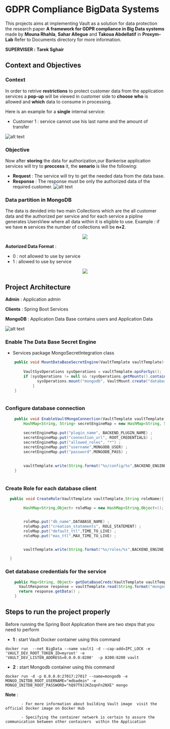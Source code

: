 # GDPR Compliance BigData Systems 
This projects aims at implementing Vault as a solution for data protection the research paper **A framework for GDPR compliance in Big Data
systems** made by **Mouna Rhahla**, **Sahar Allegue** and **Takoua Abdellatif** in **Proxym-Lab** Refer to Documents directory for more information.

**SUPERVISER :** **Tarek Sghair**

## Context and Objectives

### Context

In order to retrive **restrictions** to protect customer data from the application services a **pop-up** will be viewed in customer side to **choose** **who** is allowed and **which** data to consume in processing.

Here is an example for a **single** internal service: 

- Customer 1 : service cannot use his last name and the amount of transfer 

![alt text](https://github.com/SabriMahmoud/GDPR_Compliance_BigData_Systems/blob/development/Documents/context.png)

### Objective 
Now after **storing** the data for authorization,our Bankerise application services will try to **proccess** it, the **senario** is like the following: 
- **Request** : The service will try to get the needed data from the data base. 
- **Response** : The response must be only the authorized data of the required customer.
![alt text](https://github.com/SabriMahmoud/GDPR_Compliance_BigData_Systems/blob/development/Documents/objective.png)

### Data partition in MongoDB 
The data is devided into two main Collections which are the all customer data and the authorized per service and for each service a pipline generates UsersView where all data within it is eligible to use.
Example : if we have **n** services the number of collections will be **n+2**. 


<p align="center">
  <img src="https://github.com/SabriMahmoud/GDPR_Compliance_BigData_Systems/blob/development/Documents/dataPartition.png" />
</p>

**Autorized Data Format** : 
- 0 : not allowed to use by service 
- 1 : allowed to use by service 

<p align="center">
  <img src="https://github.com/SabriMahmoud/GDPR_Compliance_BigData_Systems/blob/development/Documents/authorized_data.png" />
</p>



## Project Architecture 

**Admin** : Application admin 

**Clients** : Spring Boot Services 

**MongoDB** : Application Data Base contains users and Application Data 


![alt text](https://mktg-content-api-hashicorp.vercel.app/api/assets?product=tutorials&version=main&asset=public%2Fimg%2Fvault%2Fvault-mongodb.png)

### Enable The Data Base Secret Engine 
- Services package MongoSecretIntegration class

```java
	public void MountDataBaseSecretEngine(VaultTemplate vaultTemplate){
		
		VaultSysOperations sysOperations = vaultTemplate.opsForSys();
		if (sysOperations != null && !sysOperations.getMounts().containsKey("mongodb/")) {
		      sysOperations.mount("mongodb", VaultMount.create("database"));
		    }
	}
  
``` 

### Configure database connection

```java
	public void EnableVaultMongoConnection(VaultTemplate vaultTemplate) {
	    HashMap<String, String> secretEngineMap = new HashMap<String, String>() ;
	    
	    secretEngineMap.put("plugin_name", BACKEND_PLUGIN_NAME) ; 
	    secretEngineMap.put("connection_url", ROOT_CREDENTIALS) ;
	    secretEngineMap.put("allowed_roles", "*") ; 
	    secretEngineMap.put("username",MONGODB_USER) ;
	    secretEngineMap.put("password",MONGODB_PASS) ;
	    
	    
	    vaultTemplate.write(String.format("%s/config/%s",BACKEND_ENGINE,DATABASE_NAME),secretEngineMap); 
	}
  
``` 

### Create Role for each database client 

  ```java
    public void CreateRole(VaultTemplate vaultTemplate,String roleName){

          HashMap<String,Object> roleMap = new HashMap<String,Object>();


          roleMap.put("db_name",DATABASE_NAME) ;
          roleMap.put("creation_statements", ROLE_STATEMENT) ; 
          roleMap.put("default_ttl",TIME_TO_LIVE) ;
          roleMap.put("max_ttl",MAX_TIME_TO_LIVE) ; 


          vaultTemplate.write(String.format("%s/roles/%s",BACKEND_ENGINE,roleName),roleMap);

    }
  
``` 
### Get database credentials for the service 

  ```java
      public Map<String, Object> getDataBaseCreds(VaultTemplate vaultTemplate , String serviceName){
        VaultResponse response = vaultTemplate.read(String.format("mongodb/creds/%s",serviceName));
        return response.getData() ; 
      }
  
``` 

## Steps to run the project properly 
Before running the Spring Boot Application  there are two steps that you need to perform 
- **1** : start Vault Docker container using this command 


``docker run  --net BigData --name vault1 -d --cap-add=IPC_LOCK
-e 'VAULT_DEV_ROOT_TOKEN_ID=myroot' -e 'VAULT_DEV_LISTEN_ADDRESS=0.0.0.0:8200' 
-p 8200:8200 vault``

- **2** : start Mongodb container using this command 

``docker run -d -p 0.0.0.0:27017:27017 --name=mongodb -e MONGO_INITDB_ROOT_USERNAME="mdbadmin" -e MONGO_INITDB_ROOT_PASSWORD="hQ97T9JJKZoqnFn2NXE" mongo
``

**Note** : 

           - For more information about building Vault image  visit the official Docker image on Docker Hub 

           - Specifying the container network is certain to assure the communication between other containers  within the Application 
           

   
